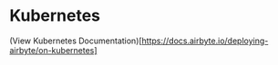 # Kubernetes

(View Kubernetes Documentation)[https://docs.airbyte.io/deploying-airbyte/on-kubernetes]
